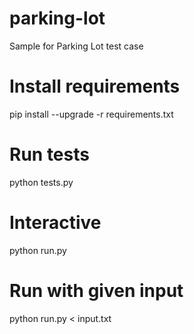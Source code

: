 # parking-lot
Sample for Parking Lot test case

# Install requirements
pip install --upgrade -r requirements.txt

# Run tests
python tests.py

# Interactive
python run.py

# Run with given input
python run.py < input.txt
